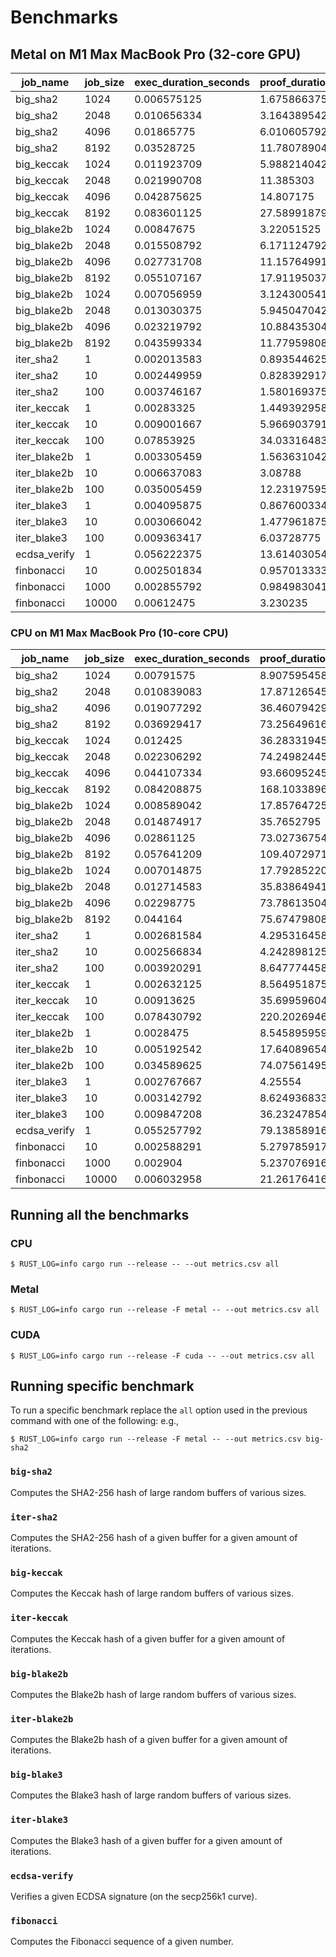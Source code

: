 # Benchmarks

## Metal on M1 Max MacBook Pro (32-core GPU)

|job_name|job_size|exec_duration_seconds|proof_duration_seconds|verify_duration_seconds|insn_cycles|proof_bytes|
|---|---|---|---|---|---|---|
|big_sha2|1024|0.006575125|1.675866375|0.002355667|79810|238308|
|big_sha2|2048|0.010656334|3.164389542|0.002501208|157778|250020|
|big_sha2|4096|0.01865775|6.010605792|0.002537625|313714|262244|
|big_sha2|8192|0.03528725|11.780789041|0.00277375|625586|275492|
|big_keccak|1024|0.011923709|5.988214042|0.002407125|283856|262244|
|big_keccak|2048|0.021990708|11.385303|0.002817208|565829|275492|
|big_keccak|4096|0.042875625|14.807175|0.00518625|1104186|525512|
|big_keccak|8192|0.083601125|27.589918791|0.007855875|2180887|801004|
|big_blake2b|1024|0.00847675|3.22051525|0.00224675|147093|250020|
|big_blake2b|2048|0.015508792|6.171124792|0.002542417|291549|262244|
|big_blake2b|4096|0.027731708|11.157649917|0.002754583|580461|275492|
|big_blake2b|8192|0.055107167|17.911950375|0.005360625|1158285|537736|
|big_blake2b|1024|0.007056959|3.124300541|0.002292416|115573|250020|
|big_blake2b|2048|0.013030375|5.945047042|0.002612833|231625|262244|
|big_blake2b|4096|0.023219792|10.884353041|0.002850417|464092|275492|
|big_blake2b|8192|0.043599334|11.779598083|0.002905584|929026|275492|
|iter_sha2|1|0.002013583|0.893544625|0.002366958|4677|215268|
|iter_sha2|10|0.002449959|0.828392917|0.002395042|8358|215268|
|iter_sha2|100|0.003746167|1.580169375|0.002213542|45168|238308|
|iter_keccak|1|0.00283325|1.449392958|0.002614959|30192|238308|
|iter_keccak|10|0.009001667|5.966903791|0.00253075|263061|262244|
|iter_keccak|100|0.07853925|34.033164833|0.008473625|2591721|826476|
|iter_blake2b|1|0.003305459|1.563631042|0.002644625|13818|238308|
|iter_blake2b|10|0.006637083|3.08788|0.00245625|99967|250020|
|iter_blake2b|100|0.035005459|12.231975959|0.002981791|961447|275492|
|iter_blake3|1|0.004095875|0.867600334|0.002538708|7072|215268|
|iter_blake3|10|0.003066042|1.477961875|0.002822625|31643|238308|
|iter_blake3|100|0.009363417|6.03728775|0.002566708|277343|262244|
|ecdsa_verify|1|0.056222375|13.614030542|0.005111834|857204|490760|
|finbonacci|10|0.002501834|0.957013333|0.002423792|1197|215268|
|finbonacci|1000|0.002855792|0.984983041|0.002478083|11097|215268|
|finbonacci|10000|0.00612475|3.230235|0.002325958|101097|250020|

### CPU on M1 Max MacBook Pro (10-core CPU)

|job_name|job_size|exec_duration_seconds|proof_duration_seconds|verify_duration_seconds|insn_cycles|proof_bytes|
|---|---|---|---|---|---|---|
|big_sha2|1024|0.00791575|8.907595458|0.002184208|79810|238308|
|big_sha2|2048|0.010839083|17.871265458|0.002285083|157778|250020|
|big_sha2|4096|0.019077292|36.460794291|0.002526375|313714|262244|
|big_sha2|8192|0.036929417|73.256496166|0.002747292|625586|275492|
|big_keccak|1024|0.012425|36.283319459|0.00254325|283856|262244|
|big_keccak|2048|0.022306292|74.249824458|0.00275975|565829|275492|
|big_keccak|4096|0.044107334|93.660952459|0.005077292|1104186|525512|
|big_keccak|8192|0.084208875|168.103389625|0.007973625|2180887|801004|
|big_blake2b|1024|0.008589042|17.85764725|0.002338458|147093|250020|
|big_blake2b|2048|0.014874917|35.7652795|0.002500833|291549|262244|
|big_blake2b|4096|0.02861125|73.027367542|0.002785375|580461|275492|
|big_blake2b|8192|0.057641209|109.407297125|0.005283333|1158285|537736|
|big_blake2b|1024|0.007014875|17.792852208|0.002353542|115573|250020|
|big_blake2b|2048|0.012714583|35.838649417|0.00258575|231625|262244|
|big_blake2b|4096|0.02298775|73.786135042|0.002772167|464092|275492|
|big_blake2b|8192|0.044164|75.674798083|0.002782291|929026|275492|
|iter_sha2|1|0.002681584|4.295316458|0.002373708|4677|215268|
|iter_sha2|10|0.002566834|4.242898125|0.002348334|8358|215268|
|iter_sha2|100|0.003920291|8.647774458|0.002198292|45168|238308|
|iter_keccak|1|0.002632125|8.564951875|0.002266458|30192|238308|
|iter_keccak|10|0.00913625|35.699596042|0.0027925|263061|262244|
|iter_keccak|100|0.078430792|220.202694625|0.008310584|2591721|826476|
|iter_blake2b|1|0.0028475|8.545895959|0.002220333|13818|238308|
|iter_blake2b|10|0.005192542|17.640896542|0.00239025|99967|250020|
|iter_blake2b|100|0.034589625|74.075614959|0.002760416|961447|275492|
|iter_blake3|1|0.002767667|4.25554|0.002353583|7072|215268|
|iter_blake3|10|0.003142792|8.624936833|0.002167708|31643|238308|
|iter_blake3|100|0.009847208|36.232478542|0.002451792|277343|262244|
|ecdsa_verify|1|0.055257792|79.138589166|0.005018|857204|490760|
|finbonacci|10|0.002588291|5.279785917|0.002324458|1197|215268|
|finbonacci|1000|0.002904|5.237076916|0.002488167|11097|215268|
|finbonacci|10000|0.006032958|21.261764167|0.002341916|101097|250020|


## Running all the benchmarks

### CPU

```console
$ RUST_LOG=info cargo run --release -- --out metrics.csv all
```

### Metal

```console
$ RUST_LOG=info cargo run --release -F metal -- --out metrics.csv all
```

### CUDA

```console
$ RUST_LOG=info cargo run --release -F cuda -- --out metrics.csv all
```

## Running specific benchmark
To run a specific benchmark replace the `all` option used in the previous command with one of the following:
e.g.,
```console
$ RUST_LOG=info cargo run --release -F metal -- --out metrics.csv big-sha2
```

### `big-sha2`

Computes the SHA2-256 hash of large random buffers of various sizes.

### `iter-sha2`

Computes the SHA2-256 hash of a given buffer for a given amount of iterations.

### `big-keccak`

Computes the Keccak hash of large random buffers of various sizes.

### `iter-keccak`

Computes the Keccak hash of a given buffer for a given amount of iterations.

### `big-blake2b`

Computes the Blake2b hash of large random buffers of various sizes.

### `iter-blake2b`

Computes the Blake2b hash of a given buffer for a given amount of iterations.

### `big-blake3`

Computes the Blake3 hash of large random buffers of various sizes.

### `iter-blake3`

Computes the Blake3 hash of a given buffer for a given amount of iterations.

### `ecdsa-verify`

Verifies a given ECDSA signature (on the secp256k1 curve).

### `fibonacci`

Computes the Fibonacci sequence of a given number.
